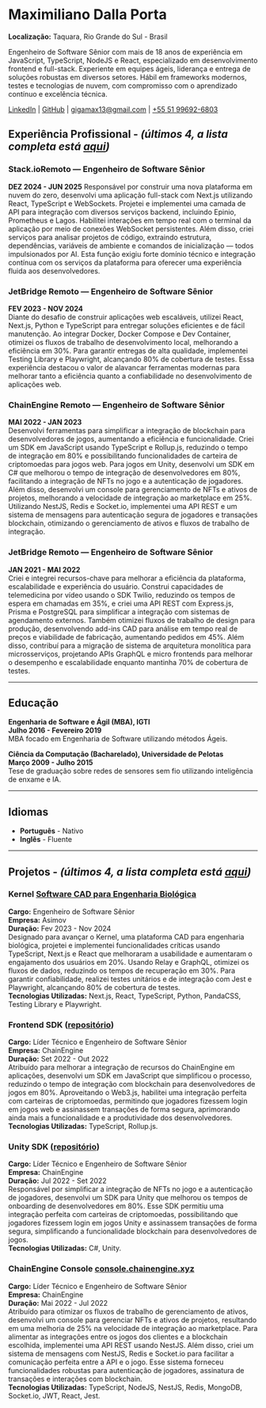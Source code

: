 # Maximiliano Dalla Porta

**Localização:** Taquara, Rio Grande do Sul - Brasil

Engenheiro de Software Sênior com mais de 18 anos de experiência em JavaScript, TypeScript, NodeJS e React, especializado em desenvolvimento frontend e full-stack. Experiente em equipes ágeis, liderança e entrega de soluções robustas em diversos setores. Hábil em frameworks modernos, testes e tecnologias de nuvem, com compromisso com o aprendizado contínuo e excelência técnica.

<a href="https://www.linkedin.com/in/maximilianodallaporta/" target="_blank">LinkedIn</a> |
<a href="https://github.com/GigaMax13/" target="_blank">GitHub</a> |
<a href="mailto:gigamax13@gmail.com" target="_blank">gigamax13@gmail.com</a> |
<a href="https://wa.me/5551996926803" target="_blank">+55 51 99692-6803</a>

<h2>Experiência Profissional - <span><em>(últimos 4, a lista completa está <a href="https://gigamax13.github.io/pt_br/#work-experience" target="_blank">aqui</a>)</em></span></h2>

<h3>Stack.io<span>Remoto — Engenheiro de Software Sênior</span></h3>

**DEZ 2024 - JUN 2025**
Responsável por construir uma nova plataforma em nuvem do zero, desenvolvi uma aplicação full-stack com Next.js utilizando React, TypeScript e WebSockets. Projetei e implementei uma camada de API para integração com diversos serviços backend, incluindo Epinio, Prometheus e Lagos. Habilitei interações em tempo real com o terminal da aplicação por meio de conexões WebSocket persistentes. Além disso, criei serviços para analisar projetos de código, extraindo estrutura, dependências, variáveis de ambiente e comandos de inicialização — todos impulsionados por AI. Esta função exigiu forte domínio técnico e integração contínua com os serviços da plataforma para oferecer uma experiência fluida aos desenvolvedores.

<h3>JetBridge <span>Remoto — Engenheiro de Software Sênior</span></h3>

**FEV 2023 - NOV 2024**  
Diante do desafio de construir aplicações web escaláveis, utilizei React, Next.js, Python e TypeScript para entregar soluções eficientes e de fácil manutenção. Ao integrar Docker, Docker Compose e Dev Container, otimizei os fluxos de trabalho de desenvolvimento local, melhorando a eficiência em 30%. Para garantir entregas de alta qualidade, implementei Testing Library e Playwright, alcançando 80% de cobertura de testes. Essa experiência destacou o valor de alavancar ferramentas modernas para melhorar tanto a eficiência quanto a confiabilidade no desenvolvimento de aplicações web.

<h3>ChainEngine <span>Remoto — Engenheiro de Software Sênior</span></h3>

**MAI 2022 - JAN 2023**  
Desenvolvi ferramentas para simplificar a integração de blockchain para desenvolvedores de jogos, aumentando a eficiência e funcionalidade. Criei um SDK em JavaScript usando TypeScript e Rollup.js, reduzindo o tempo de integração em 80% e possibilitando funcionalidades de carteira de criptomoedas para jogos web. Para jogos em Unity, desenvolvi um SDK em C# que melhorou o tempo de integração de desenvolvedores em 80%, facilitando a integração de NFTs no jogo e a autenticação de jogadores.  
Além disso, desenvolvi um console para gerenciamento de NFTs e ativos de projetos, melhorando a velocidade de integração ao marketplace em 25%. Utilizando NestJS, Redis e Socket.io, implementei uma API REST e um sistema de mensagens para autenticação segura de jogadores e transações blockchain, otimizando o gerenciamento de ativos e fluxos de trabalho de integração.

<h3>JetBridge <span>Remoto — Engenheiro de Software Sênior</span></h3>

**JAN 2021 - MAI 2022**  
Criei e integrei recursos-chave para melhorar a eficiência da plataforma, escalabilidade e experiência do usuário. Construi capacidades de telemedicina por vídeo usando o SDK Twilio, reduzindo os tempos de espera em chamadas em 35%, e criei uma API REST com Express.js, Prisma e PostgreSQL para simplificar a integração com sistemas de agendamento externos. Também otimizei fluxos de trabalho de design para produção, desenvolvendo add-ins CAD para análise em tempo real de preços e viabilidade de fabricação, aumentando pedidos em 45%. Além disso, contribuí para a migração de sistema de arquitetura monolítica para microsserviços, projetando APIs GraphQL e micro frontends para melhorar o desempenho e escalabilidade enquanto mantinha 70% de cobertura de testes.

<!-- <h3>DBC Company <span>Porto Alegre, Brasil — Engenheiro de Software Sênior Líder Técnico</span></h3>

**FEV 2019 - DEZ 2020**
Como único desenvolvedor em diferentes projetos, projetei e entreguei várias aplicações de alto impacto, utilizando React Native, Redux, NodeJS, Firebase e Jest para melhorar fluxos de trabalho de usuários e negócios. Desenvolvi um aplicativo móvel para iOS e Android que aumentou a coleta de dados dos usuários em 200%, alcançou mais de 100.000 downloads e otimizou os deploys de aplicativos no GCP. Também criei um sistema de ponto integrado com uma plataforma social interna, eliminando completamente as solicitações de atualização de registros de tempo no RH. Além disso, construí um sistema SAC baseado na web com integração telefônica, reduzindo reclamações sobre desempenho e disponibilidade do sistema em 25%. -->

---

## Educação

**Engenharia de Software e Ágil (MBA), IGTI**  
**Julho 2016 - Fevereiro 2019**  
MBA focado em Engenharia de Software utilizando métodos Ágeis.

**Ciência da Computação (Bacharelado), Universidade de Pelotas**  
**Março 2009 - Julho 2015**  
Tese de graduação sobre redes de sensores sem fio utilizando inteligência de enxame e IA.

---

## Idiomas

- **Português** - Nativo
- **Inglês** - Fluente

---

<h2>Projetos - <span><em>(últimos 4, a lista completa está <a href="https://gigamax13.github.io/pt_br/#projects" target="_blank">aqui</a>)</em></span></h2>

<h3>Kernel <span><a href="https://www.asimov.com/kernel" target="_blank">Software CAD para Engenharia Biológica</a></span></h3>

**Cargo:** Engenheiro de Software Sênior  
**Empresa:** Asimov  
**Duração:** Fev 2023 - Nov 2024  
Designado para avançar o Kernel, uma plataforma CAD para engenharia biológica, projetei e implementei funcionalidades críticas usando TypeScript, Next.js e React que melhoraram a usabilidade e aumentaram o engajamento dos usuários em 20%. Usando Relay e GraphQL, otimizei os fluxos de dados, reduzindo os tempos de recuperação em 30%. Para garantir confiabilidade, realizei testes unitários e de integração com Jest e Playwright, alcançando 80% de cobertura de testes.  
**Tecnologias Utilizadas:** Next.js, React, TypeScript, Python, PandaCSS, Testing Library e Playwright.

<h3>Frontend SDK <span>(<a href="https://github.com/chainengine-xyz/chainengine-frontend-sdk" target="_blank">repositório</a>)</span></h3>

**Cargo:** Líder Técnico e Engenheiro de Software Sênior  
**Empresa:** ChainEngine  
**Duração:** Set 2022 - Out 2022  
Atribuído para melhorar a integração de recursos do ChainEngine em aplicações, desenvolvi um SDK em JavaScript que simplificou o processo, reduzindo o tempo de integração com blockchain para desenvolvedores de jogos em 80%. Aproveitando o Web3.js, habilitei uma integração perfeita com carteiras de criptomoedas, permitindo que jogadores fizessem login em jogos web e assinassem transações de forma segura, aprimorando ainda mais a funcionalidade e a produtividade dos desenvolvedores.  
**Tecnologias Utilizadas:** TypeScript, Rollup.js.

<h3>Unity SDK <span>(<a href="https://github.com/chainengine-xyz/chainengine-sdk" target="_blank">repositório</a>)</span></h3>

**Cargo:** Líder Técnico e Engenheiro de Software Sênior  
**Empresa:** ChainEngine  
**Duração:** Jul 2022 - Set 2022  
Responsável por simplificar a integração de NFTs no jogo e a autenticação de jogadores, desenvolvi um SDK para Unity que melhorou os tempos de onboarding de desenvolvedores em 80%. Esse SDK permitiu uma integração perfeita com carteiras de criptomoedas, possibilitando que jogadores fizessem login em jogos Unity e assinassem transações de forma segura, simplificando a funcionalidade blockchain para desenvolvedores de jogos.  
**Tecnologias Utilizadas:** C#, Unity.

<h3>ChainEngine Console <span><a href="https://console.chainengine.xyz" target="_blank">console.chainengine.xyz</a></span></h3>

**Cargo:** Líder Técnico e Engenheiro de Software Sênior  
**Empresa:** ChainEngine  
**Duração:** Mai 2022 - Jul 2022  
Atribuído para otimizar os fluxos de trabalho de gerenciamento de ativos, desenvolvi um console para gerenciar NFTs e ativos de projetos, resultando em uma melhoria de 25% na velocidade de integração ao marketplace. Para alimentar as integrações entre os jogos dos clientes e a blockchain escolhida, implementei uma API REST usando NestJS. Além disso, criei um sistema de mensagens com NestJS, Redis e Socket.io para facilitar a comunicação perfeita entre a API e o jogo. Esse sistema forneceu funcionalidades robustas para autenticação de jogadores, assinatura de transações e interações com blockchain.  
**Tecnologias Utilizadas:** TypeScript, NodeJS, NestJS, Redis, MongoDB, Socket.io, JWT, React, Jest.
